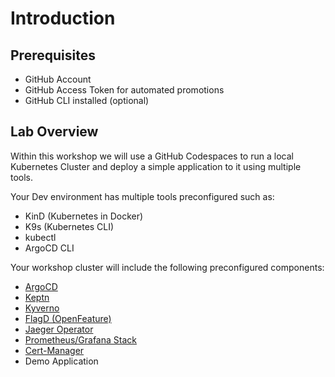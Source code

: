 # Introduction

## Prerequisites

- GitHub Account
- GitHub Access Token for automated promotions
- GitHub CLI installed (optional)

## Lab Overview

Within this workshop we will use a GitHub Codespaces to run a local Kubernetes Cluster and deploy a simple application to it using multiple tools.

Your Dev environment has multiple tools preconfigured such as:
- KinD (Kubernetes in Docker)
- K9s (Kubernetes CLI)
- kubectl
- ArgoCD CLI

Your workshop cluster will include the following preconfigured components:
- [ArgoCD](https://argoproj.github.io/argo-cd/)
- [Keptn](https://keptn.sh/)
- [Kyverno](https://kyverno.io/)
- [FlagD (OpenFeature)](https://openfeature.dev/)
- [Jaeger Operator](https://github.com/jaegertracing/jaeger-operator)
- [Prometheus/Grafana Stack](https://prometheus-operator.dev/)
- [Cert-Manager](https://cert-manager.io/)
- Demo Application
